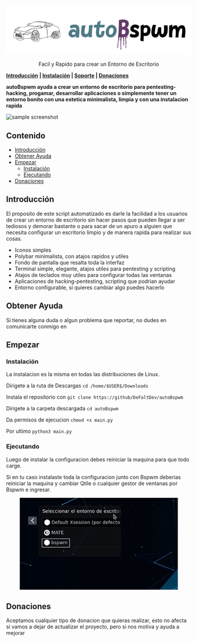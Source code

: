 
<p align="center">
  <img src="banner.png" alt="autoBspwm">
</p>

<p align="center">
Facil y Rapido para crear un Entorno de Escritorio
</p>


**[Introducción](#Introducción) | [Instalación](#instalación) | [Soporte](#Obtener-Ayuda) | [Donaciones](#Donaciones)**

**autoBspwm ayuda a crear un entorno de escritorio para pentesting-hacking, progamar, desarrollar aplicaciones o simplemente tener un entorno bonito con una estetica
 minimalista, limpia y con una instalacion rapida**

![sample screenshot](doc/_static/default.png)

## Contenido

* [Introducción](#Introducción)
* [Obtener Ayuda](#Obtener-Ayuda)
* [Empezar](#Empezar)
  * [Instalación](#Instalación)
  * [Ejecutando](#Ejecutando)
* [Donaciones](#Donaciones)

## Introducción

El proposito de este script automatizado es darle la facilidad a los usuarios de crear un entorno de escritorio
sin hacer pasos que pueden llegar a ser tediosos y demorar bastante o para sacar de un apuro a alguien que necesita configurar 
un escritorio limpio y de manera rapida para realizar sus cosas.

- Iconos simples
- Polybar minimalista, con atajos rapidos y utiles
- Fondo de pantalla que resalta toda la interfaz
- Terminal simple, elegante, atajos utiles para pentesting y scripting
- Atajos de teclados muy utiles para configurar todas las ventanas
- Aplicaciones de hacking-pentesting, scripting que podrian ayudar
- Entorno configurable, si quieres cambiar algo puedes hacerlo

## Obtener Ayuda
Si tienes alguna duda o algun problema que reportar, no dudes en comunicarte conmigo en 

## Empezar
### Instalación
La instalacion es la misma en todas las distribuciones de Linux.

Dirigete a la ruta de Descargas `cd /home/$USER$/Downloads`

Instala el repositorio con `git clone https://github/DeFaltDev/autoBspwm` 

Dirigete a la carpeta descargada `cd autoBspwm`

Da permisos de ejecucion `chmod +x main.py`

Por ultimo `python3 main.py`


### Ejecutando

Luego de instalar la configuracion debes reiniciar la maquina para que todo carge.


Si en tu caso instalaste toda la configuracion junto con Bspwm deberias reiniciar la maquina 
y cambiar Qtile o cualquier gestor de ventanas por Bspwm e ingresar.
<p align="center">
  <img src="screnshot.png" alt="Bspwm">
</p>

## Donaciones

Aceptamos cualquier tipo de donacion que quieras realizar, esto no afecta si vamos a dejar de 
actualizar el proyecto, pero si nos motiva y ayuda a mejorar

